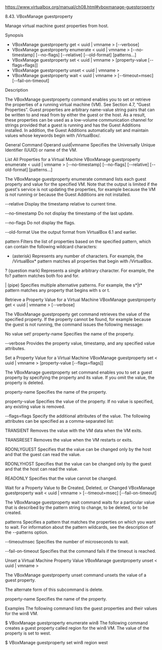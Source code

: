 https://www.virtualbox.org/manual/ch08.html#vboxmanage-guestproperty

8.43. VBoxManage guestproperty

Manage virtual machine guest properties from host.

Synopsis

* VBoxManage guestproperty get < uuid | vmname > <property-name> [--verbose]
* VBoxManage guestproperty enumerate < uuid | vmname > [--no-timestamp] [--no-flags] [--relative] [--old-format] [patterns...]
* VBoxManage guestproperty set < uuid | vmname > <property-name> [property-value [--flags=flags]]
* VBoxManage guestproperty unset < uuid | vmname > <property-name>
* VBoxManage guestproperty wait < uuid | vmname > <patterns> [--timeout=msec] [--fail-on-timeout]

Description

The VBoxManage guestproperty command enables you to set or retrieve the
properties of a running virtual machine (VM). See Section 4.7, “Guest
Properties”. Guest properties are arbitrary name-value string pairs that can be
written to and read from by either the guest or the host. As a result, these
properties can be used as a low-volume communication channel for strings
provided that a guest is running and has the Guest Additions installed. In
addition, the Guest Additions automatically set and maintain values whose
keywords begin with /VirtualBox/.

General Command Operand
uuid|vmname
Specifies the Universally Unique Identifier (UUID) or name of the VM.

List All Properties for a Virtual Machine
VBoxManage guestproperty enumerate < uuid | vmname > [--no-timestamp] [--no-flags] [--relative] [--old-format] [patterns...]

The VBoxManage guestproperty enumerate command lists each guest property and value for the specified VM. Note that the output is limited if the guest's service is not updating the properties, for example because the VM is not running or because the Guest Additions are not installed.

--relative
Display the timestamp relative to current time.

--no-timestamp
Do not display the timestamp of the last update.

--no-flags
Do not display the flags.

--old-format
Use the output format from VirtualBox 6.1 and earlier.

pattern
Filters the list of properties based on the specified pattern, which can contain the following wildcard characters:

* (asterisk)
Represents any number of characters. For example, the /VirtualBox* pattern matches all properties that begin with /VirtualBox.

? (question mark)
Represents a single arbitrary character. For example, the fo? pattern matches both foo and for.

| (pipe)
Specifies multiple alternative patterns. For example, the s*|t* pattern matches any property that begins with s or t.

Retrieve a Property Value for a Virtual Machine
VBoxManage guestproperty get < uuid | vmname > <property-name> [--verbose]

The VBoxManage guestproperty get command retrieves the value of the specified property. If the property cannot be found, for example because the guest is not running, the command issues the following message:

No value set!
property-name
Specifies the name of the property.

--verbose
Provides the property value, timestamp, and any specified value attributes.

Set a Property Value for a Virtual Machine
VBoxManage guestproperty set < uuid | vmname > <property-name> [property-value [--flags=flags]]

The VBoxManage guestproperty set command enables you to set a guest property by specifying the property and its value. If you omit the value, the property is deleted.

property-name
Specifies the name of the property.

property-value
Specifies the value of the property. If no value is specified, any existing value is removed.

--flags=flags
Specify the additional attributes of the value. The following attributes can be specified as a comma-separated list:

TRANSIENT
Removes the value with the VM data when the VM exits.

TRANSRESET
Removes the value when the VM restarts or exits.

RDONLYGUEST
Specifies that the value can be changed only by the host and that the guest can read the value.

RDONLYHOST
Specifies that the value can be changed only by the guest and that the host can read the value.

READONLY
Specifies that the value cannot be changed.

Wait for a Property Value to Be Created, Deleted, or Changed
VBoxManage guestproperty wait < uuid | vmname > <patterns> [--timeout=msec] [--fail-on-timeout]

The VBoxManage guestproperty wait command waits for a particular value that is described by the pattern string to change, to be deleted, or to be created.

patterns
Specifies a pattern that matches the properties on which you want to wait. For information about the pattern wildcards, see the description of the --patterns option.

--timeoutmsec
Specifies the number of microseconds to wait.

--fail-on-timeout
Specifies that the command fails if the timeout is reached.

Unset a Virtual Machine Property Value
VBoxManage guestproperty unset < uuid | vmname > <property-name>

The VBoxManage guestproperty unset command unsets the value of a guest property.

The alternate form of this subcommand is delete.

property-name
Specifies the name of the property.

Examples
The following command lists the guest properties and their values for the win8 VM.

$ VBoxManage guestproperty enumerate win8
The following command creates a guest property called region for the win8 VM. The value of the property is set to west.

$ VBoxManage guestproperty set win8 region west

